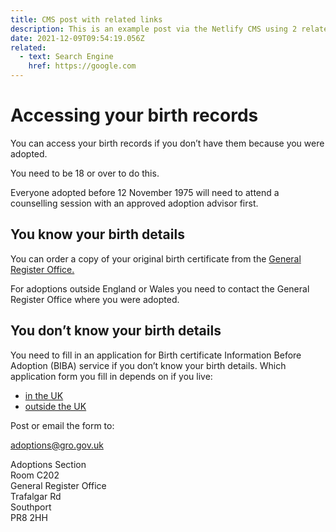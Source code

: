 ```yaml
---
title: CMS post with related links
description: This is an example post via the Netlify CMS using 2 related links.
date: 2021-12-09T09:54:19.056Z
related:
  - text: Search Engine
    href: https://google.com
---
```

# Accessing your birth records

You can access your birth records if you don’t have them because you were adopted.

You need to be 18 or over to do this.

Everyone adopted before 12 November 1975 will need to attend a counselling session with an approved adoption advisor first.

## You know your birth details

You can order a copy of your original birth certificate from the [General Register Office.](http://www.gro.gov.uk/gro/content/certificates/default.asp)

For adoptions outside England or Wales you need to contact the General Register Office where you were adopted.

## You don’t know your birth details

You need to fill in an application for Birth certificate Information Before Adoption (BIBA) service if you don’t know your birth details. Which application form you fill in depends on if you live:

* [in the UK](https://www.gov.uk/government/publications/application-or-access-to-birth-records)
* [outside the UK](https://www.gov.uk/government/publications/application-or-access-to-birth-records-outside-england-and-wales)

Post or email the form to:

[adoptions@gro.gov.uk](mailto:adoptions@gro.gov.uk)

Adoptions Section\
Room C202\
General Register Office\
Trafalgar Rd\
Southport\
PR8 2HH